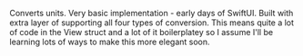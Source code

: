 Converts units. Very basic implementation - early days of SwiftUI. Built with extra layer of supporting all four types of conversion. This means quite a lot of code in the View struct and a lot of it boilerplatey so I assume I'll be learning lots of ways to make this more elegant soon.
